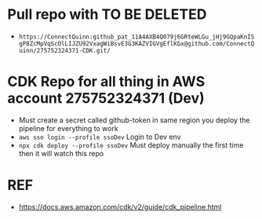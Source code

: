 # Pull repo with TO BE DELETED
* `https://ConnectQuinn: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@github.com/ConnectQuinn/275752324371-CDK.git/`
# CDK Repo for all thing in AWS account 275752324371 (Dev)
* Must create a secret called github-token in same region you deploy the pipeline for everything to work
* `aws sso login --profile ssoDev`  Login to Dev env
* `npx cdk deploy --profile ssoDev` Must deploy manually the first time then it will watch this repo


# REF
* https://docs.aws.amazon.com/cdk/v2/guide/cdk_pipeline.html